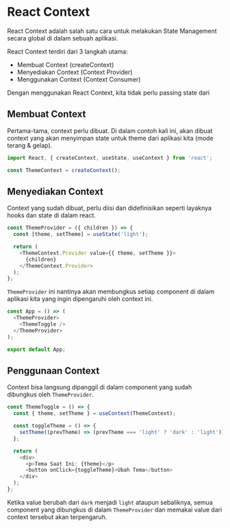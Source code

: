 # React Context

React Context adalah salah satu cara untuk melakukan State Management secara global di dalam sebuah aplikasi.

React Context terdiri dari 3 langkah utama:

* Membuat Context (createContext)
* Menyediakan Context (Context Provider)
* Menggunakan Context (Context Consumer)

Dengan menggunakan React Context, kita tidak perlu passing state dari

## Membuat Context

Pertama-tama, context perlu dibuat. Di dalam contoh kali ini, akan dibuat context yang akan menyimpan state untuk theme dari aplikasi kita (mode terang & gelap).

```typescript
import React, { createContext, useState, useContext } from 'react';

const ThemeContext = createContext();
```

## Menyediakan Context

Context yang sudah dibuat, perlu diisi dan didefinisikan seperti layaknya hooks dan state di dalam react.

```typescript
const ThemeProvider = ({ children }) => {
  const [theme, setTheme] = useState('light');

  return (
    <ThemeContext.Provider value={{ theme, setTheme }}>
      {children}
    </ThemeContext.Provider>
  );
};
```

`ThemeProvider` ini nantinya akan membungkus setiap component di dalam aplikasi kita yang ingin dipengaruhi oleh context ini.

```typescript
const App = () => (
  <ThemeProvider>
    <ThemeToggle />
  </ThemeProvider>
);

export default App;
```

## Penggunaan Context

Context bisa langsung dipanggil di dalam component yang sudah dibungkus oleh `ThemeProvider`.

```typescript
const ThemeToggle = () => {
  const { theme, setTheme } = useContext(ThemeContext);

  const toggleTheme = () => {
    setTheme((prevTheme) => (prevTheme === 'light' ? 'dark' : 'light'));
  };

  return (
    <div>
      <p>Tema Saat Ini: {theme}</p>
      <button onClick={toggleTheme}>Ubah Tema</button>
    </div>
  );
};
```

Ketika value berubah dari `dark` menjadi `light` ataupun sebaliknya, semua component yang dibungkus di dalam `ThemeProvider` dan memakai value dari context tersebut akan terpengaruh.
